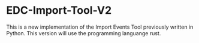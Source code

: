 # EDC-Import-Tool-V2
This is a new implementation of the Import Events Tool previously written in Python. This version will use the programming languange rust.
